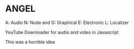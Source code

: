 # ANGEL

A: Audio
N: Node and
G: Graphical
E: Electronic
L: Localizer

YouTube Downloader for audio and video in Javascript

This was a horrible idea
